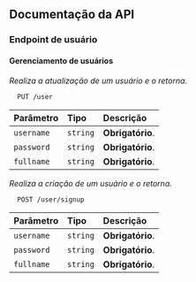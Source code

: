 
## Documentação da API

### Endpoint de usuário
#### Gerenciamento de usuários
*Realiza a atualização de um usuário e o retorna.*

```
  PUT /user
```

| Parâmetro  | Tipo       | Descrição                           |
|:-----------| :--------- | :---------------------------------- |
| `username` | `string` | **Obrigatório**. |
| `password` | `string` | **Obrigatório**. |
| `fullname` | `string` | **Obrigatório**. |

*Realiza a criação de um usuário e o retorna.*

```
  POST /user/signup
```

| Parâmetro  | Tipo       | Descrição                                   |
|:-----------| :--------- | :------------------------------------------ |
| `username` | `string` | **Obrigatório**. |
| `password` | `string` | **Obrigatório**. |
| `fullname` | `string` | **Obrigatório**. |


